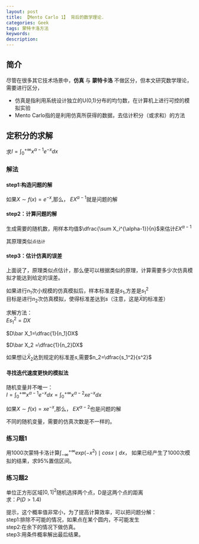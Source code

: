 ```yaml
---
layout: post
title: 【Mento Carlo 1】 背后的数学理论.
categories: Geek
tags: 蒙特卡洛方法
keywords:
description:
---
```


## 简介

尽管在很多其它技术场景中，**仿真** 与 **蒙特卡洛** 不做区分，但本文研究数学理论，需要进行区分，  
- 仿真是指利用系统设计独立的U(0,1)分布的均匀数，在计算机上进行可控的模拟实验
- Mento Carlo指的是利用仿真所获得的数据，去估计积分（或求和）的方法


## 定积分的求解

求$I=\int_0^{+\infty} x^{\alpha-1}e^{-x} dx$  

### 解法  

#### step1:构造问题的解
如果$X\sim f(x)=e^{-x}$,那么， $EX^{\alpha-1}$就是问题的解  

#### step2：计算问题的解
生成需要的随机数，用样本均值$\dfrac{\sum X_i^{\alpha-1}}{n}$来估计$EX^{\alpha-1}$

其原理类似`点估计`

#### step3：估计仿真的误差

上面说了，原理类似点估计，那么便可以根据类似的原理，计算需要多少次仿真模拟才能达到给定的误差。  

如果进行$n_1$次小规模的仿真模拟后，样本标准差是$s_1$,方差是$s_1^2$  
目标是进行$n_2$次仿真模拟，使得标准差达到$s$（注意，这是$\bar X$的标准差）  

求解方法：  
$Es_1^2 = DX$  

$D\bar X_1=\dfrac{1}{n_1}DX$  

$D\bar X_2 =\dfrac{1}{n_2}DX$  

如果想让$\bar X_2$达到规定的标准差$s$,需要$n_2=\dfrac{s_1^2}{s^2}$  

#### 寻找迭代速度更快的模拟法
随机变量并不唯一：  
$I=\int_0^{+\infty} x^{\alpha-1}e^{-x} dx=\int_0^{+\infty} x^{\alpha-2} x e^{-x} dx$    

如果$X\sim f(x)=x e^{-x}$,那么， $EX^{\alpha-2}$也是问题的解  

不同的随机变量，需要的仿真次数是不一样的。  

### 练习题1

用1000次蒙特卡洛计算$\int_{-\infty}^{+\infty} exp(-x^2)\mid cos x\mid dx$，
如果已经产生了1000次模拟的结果，求95%置信区间。  

### 练习题2

单位正方形区域$[0,1]^2$随机选择两个点，D是这两个点的距离  
求：$P(D>1.4)$  

提示，这个概率值非常小，为了提高计算效率，可以把问题分解：  
step1:排除不可能的情况，如果点在某个圆内，不可能发生  
step2:在余下的情况下做仿真。  
step3:用条件概率解出最后结果。  
